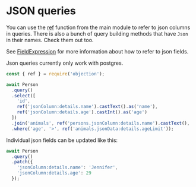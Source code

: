 # JSON queries

You can use the [ref](/api/objection.html#ref) function from the main module to refer to json columns in queries. There is also a bunch of query building methods that have `Json` in their names. Check them out too.

See [FieldExpression](/api/types.html#type-fieldexpression) for more information about how to refer to json fields.

Json queries currently only work with postgres.

```js
const { ref } = require('objection');

await Person
  .query()
  .select([
    'id',
    ref('jsonColumn:details.name').castText().as('name'),
    ref('jsonColumn:details.age').castInt().as('age')
  ])
  .join('animals', ref('persons.jsonColumn:details.name').castText(), '=', ref('animals.name'))
  .where('age', '>', ref('animals.jsonData:details.ageLimit'));
```

Individual json fields can be updated like this:

```js
await Person
  .query()
  .patch({
    'jsonColumn:details.name': 'Jennifer',
    'jsonColumn:details.age': 29
  });
```
